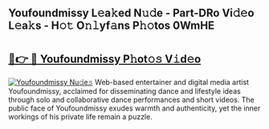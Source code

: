 ## Youfoundmissy L𝚎a𝚔ed N𝚞𝚍e - Part-DRo Vi𝚍𝚎o L𝚎a𝚔s - H𝚘𝚝 O𝚗𝚕yf𝚊ns P𝚑𝚘tos 0WmHE

# <h2><a href="http://kfenf7.oniu.top/?m=Youfoundmissy">🔗👉 🔴 Youfoundmissy P𝚑ot𝚘𝚜 V𝚒d𝚎o</a></h2>

[![Youfoundmissy Nu𝚍e𝚜](https://i.imgur.com/0qMVB7G.gif)](http://kfenf7.oniu.top/?m=Youfoundmissy)
Web-based entertainer and digital media artist Youfoundmissy, acclaimed for disseminating dance and lifestyle ideas through solo and collaborative dance performances and short videos. The public face of Youfoundmissy exudes warmth and authenticity, yet the inner workings of his private life remain a puzzle.  

